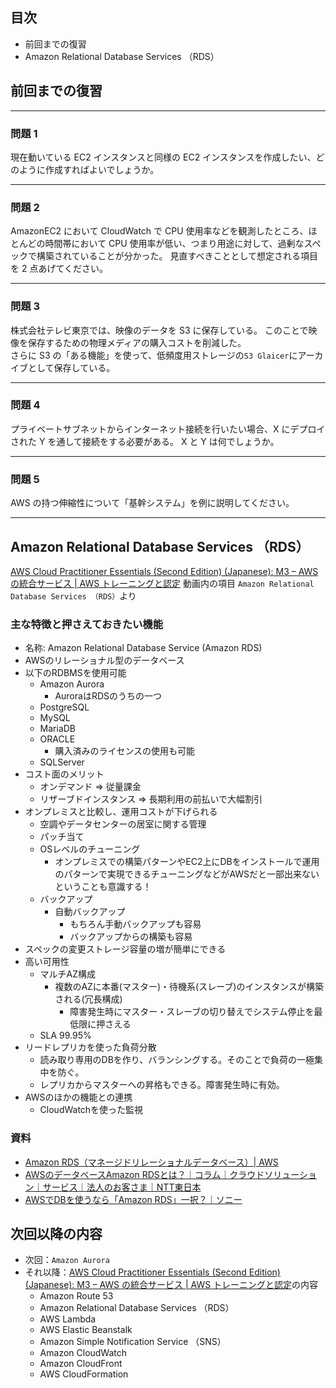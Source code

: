 ## 目次

-   前回までの復習
-   Amazon Relational Database Services （RDS）

## 前回までの復習

---

### 問題 1

現在動いている EC2 インスタンスと同様の EC2 インスタンスを作成したい、どのように作成すればよいでしょうか。

---

### 問題 2

AmazonEC2 において CloudWatch で CPU 使用率などを観測したところ、ほとんどの時間帯において CPU 使用率が低い、つまり用途に対して、過剰なスペックで構築されていることが分かった。
見直すべきこととして想定される項目を 2 点あげてください。

---

### 問題 3

株式会社テレビ東京では、映像のデータを S3 に保存している。
このことで映像を保存するための物理メディアの購入コストを削減した。  
さらに S3 の「ある機能」を使って、低頻度用ストレージの`S3 Glaicer`にアーカイブとして保存している。

---

### 問題 4

プライベートサブネットからインターネット接続を行いたい場合、X にデプロイされた Y を通して接続をする必要がある。 X と Y は何でしょうか。

---

### 問題 5

AWS の持つ伸縮性について「基幹システム」を例に説明してください。

---

## Amazon Relational Database Services （RDS）

[AWS Cloud Practitioner Essentials (Second Edition) (Japanese): M3 – AWS の統合サービス | AWS トレーニングと認定](https://www.aws.training/Details/eLearning?id=34402) 動画内の項目 `Amazon Relational Database Services （RDS）`より


### 主な特徴と押さえておきたい機能

* 名称: Amazon Relational Database Service (Amazon RDS)
* AWSのリレーショナル型のデータベース
* 以下のRDBMSを使用可能
    * Amazon Aurora
        * AuroraはRDSのうちの一つ
    * PostgreSQL
    * MySQL
    * MariaDB
    * ORACLE
        * 購入済みのライセンスの使用も可能
    * SQLServer
* コスト面のメリット
    * オンデマンド ⇒ 従量課金
    * リザーブドインスタンス ⇒ 長期利用の前払いで大幅割引
* オンプレミスと比較し、運用コストが下げられる
    * 空調やデータセンターの居室に関する管理
    * パッチ当て
    * OSレベルのチューニング
        * オンプレミスでの構築パターンやEC2上にDBをインストールで運用のパターンで実現できるチューニングなどがAWSだと一部出来ないということも意識する！
    * バックアップ
        * 自動バックアップ
            * もちろん手動バックアップも容易
            * バックアップからの構築も容易
* スペックの変更ストレージ容量の増が簡単にできる
* 高い可用性
    * マルチAZ構成
        * 複数のAZに本番(マスター)・待機系(スレーブ)のインスタンスが構築される(冗長構成)
            * 障害発生時にマスター・スレーブの切り替えでシステム停止を最低限に押さえる
    * SLA 99.95%
* リードレプリカを使った負荷分散
    * 読み取り専用のDBを作り、バランシングする。そのことで負荷の一極集中を防ぐ。
    * レプリカからマスターへの昇格もできる。障害発生時に有効。
* AWSのほかの機能との連携
    * CloudWatchを使った監視


### 資料

-   [Amazon RDS（マネージドリレーショナルデータベース）| AWS](https://aws.amazon.com/jp/rds/)
-   [AWSのデータベースAmazon RDSとは？｜コラム｜クラウドソリューション｜サービス｜法人のお客さま｜NTT東日本](https://business.ntt-east.co.jp/content/cloudsolution/column-23.html)
-   [AWSでDBを使うなら「Amazon RDS」一択？｜ソニー](https://www.bit-drive.ne.jp/managed-cloud/column/column_15.html)

## 次回以降の内容

-   次回：`Amazon Aurora`
-   それ以降：[AWS Cloud Practitioner Essentials (Second Edition) (Japanese): M3 – AWS の統合サービス | AWS トレーニングと認定](https://www.aws.training/Details/eLearning?id=34402)の内容
    -   Amazon Route 53
    -   Amazon Relational Database Services （RDS）
    -   AWS Lambda
    -   AWS Elastic Beanstalk
    -   Amazon Simple Notification Service （SNS）
    -   Amazon CloudWatch
    -   Amazon CloudFront
    -   AWS CloudFormation
